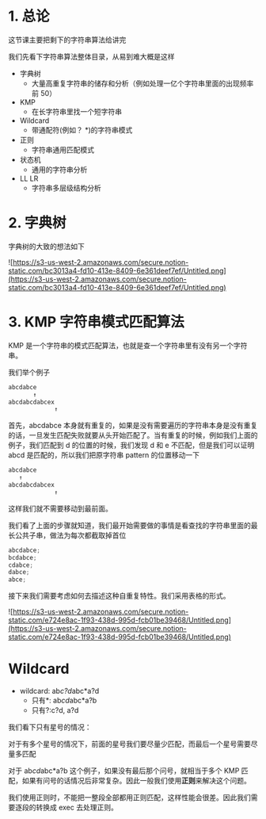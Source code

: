# 1. 总论

这节课主要把剩下的字符串算法给讲完

我们先看下字符串算法整体目录，从易到难大概是这样

- 字典树
  - 大量高重复字符串的储存和分析（例如处理一亿个字符串里面的出现频率前 50）
- KMP
  - 在长字符串里找一个短字符串
- Wildcard
  - 带通配符(例如？ \*)的字符串模式
- 正则
  - 字符串通用匹配模式
- 状态机
  - 通用的字符串分析
- LL LR
  - 字符串多层级结构分析

# 2. 字典树

字典树的大致的想法如下

![https://s3-us-west-2.amazonaws.com/secure.notion-static.com/bc3013a4-fd10-413e-8409-6e361deef7ef/Untitled.png](https://s3-us-west-2.amazonaws.com/secure.notion-static.com/bc3013a4-fd10-413e-8409-6e361deef7ef/Untitled.png)

# 3. KMP 字符串模式匹配算法

KMP 是一个字符串的模式匹配算法，也就是查一个字符串里有没有另一个字符串。

我们举个例子

```jsx
abcdabce
       ↑
abcdabcdabcex
			 ↑
```

首先，abcdabce 本身就有重复的，如果是没有需要遍历的字符串本身是没有重复的话，一旦发生匹配失败就要从头开始匹配了。当有重复的时候，例如我们上面的例子，我们匹配到 d 的位置的时候，我们发现 d 和 e 不匹配，但是我们可以证明 abcd 是匹配的，所以我们把原字符串 pattern 的位置移动一下

```jsx
abcdabce
   ↑
abcdabcdabcex
			 ↑
```

这样我们就不需要移动到最前面。

我们看了上面的步骤就知道，我们最开始需要做的事情是看查找的字符串里面的最长公共子串，做法为每次都截取掉首位

```jsx
abcdabce;
bcdabce;
cdabce;
dabce;
abce;
```

接下来我们需要考虑如何去描述这种自重复特性。我们采用表格的形式。

![https://s3-us-west-2.amazonaws.com/secure.notion-static.com/e724e8ac-1f93-438d-995d-fcb01be39468/Untitled.png](https://s3-us-west-2.amazonaws.com/secure.notion-static.com/e724e8ac-1f93-438d-995d-fcb01be39468/Untitled.png)

# Wildcard

- wildcard: ab*c?d*abc\*a?d
  - 只有*: ab*cd*abc*a?b
  - 只有?:c?d, a?d

我们看下只有星号的情况：

对于有多个星号的情况下，前面的星号我们要尽量少匹配，而最后一个星号需要尽量多匹配

对于 ab*cd*abc\*a?b 这个例子，如果没有最后那个问号，就相当于多个 KMP 匹配，如果有问号的话情况后非常复杂。因此一般我们使用**正则**来解决这个问题。

我们使用正则时，不能把一整段全部都用正则匹配，这样性能会很差。因此我们需要逐段的转换成 exec 去处理正则。

